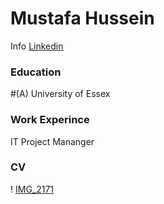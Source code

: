 # Mustafa Hussein
Info 
[Linkedin](https://uk.linkedin.com/in/mustafa-hussein-391203174?trk=people-guest_people_search-card)
### Education 
#(A) University of Essex

### Work Experince
IT Project Mananger

### CV


! [IMG_2171](assets/IMG_2171.JPG)
